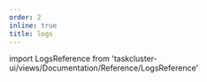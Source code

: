 ```yaml
---
order: 2
inline: true
title: logs
---
```


import LogsReference from 'taskcluster-ui/views/Documentation/Reference/LogsReference'

<LogsReference serviceName="hooks" />

